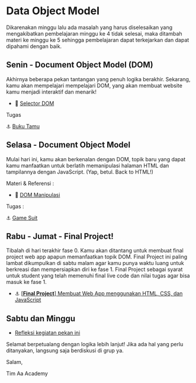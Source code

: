 # Data Object Model

Dikarenakan minggu lalu ada masalah yang harus diselesaikan yang mengakibatkan pembelajaran minggu ke 4 tidak selesai, maka ditambah materi ke minggu ke 5 sehingga pembelajaran dapat terkejarkan dan dapat dipahami dengan baik.

## Senin - Document Object Model (DOM)
Akhirnya beberapa pekan tantangan yang penuh logika berakhir. Sekarang, kamu akan mempelajari mempelajari DOM, yang akan membuat website kamu menjadi interaktif dan menarik!

- :notebook_with_decorative_cover:
[Selector DOM](./week-5/learn/js-dom-basic.md)


Tugas

:anchor: [Buku Tamu](./week-5/challenge/buku-tamu.md)

## Selasa - Document Object Model
Mulai hari ini, kamu akan berkenalan dengan DOM, topik baru yang dapat kamu manfaatkan untuk berlatih memanipulasi halaman HTML dan tampilannya dengan JavaScript. (Yap, betul. Back to HTML!)

Materi & Referensi :
- :notebook_with_decorative_cover:
[DOM Manipulasi](./week-5/learn/js-dom-manipulate.md)

Tugas :

:anchor: [Game Suit](./week-5/challenge/game-suit.md)

## Rabu - Jumat - Final Project!

Tibalah di hari terakhir fase 0. Kamu akan ditantang untuk membuat final project web app apapun memanfaatkan topik DOM. Final Project ini paling lambat dikumpulkan di sabtu malam agar kamu punya waktu luang untuk berkreasi dan mempersiapkan diri ke fase 1. Final Project sebagai syarat untuk student yang telah memenuhi final live code dan nilai tugas agar bisa masuk ke fase 1.

- :anchor:
[[**Final Project**] Membuat Web App menggunakan HTML, CSS, dan JavaScript](./week-4/challenge/anchor-js-dom-web-app.md)

## Sabtu dan Minggu

- [Refleksi kegiatan pekan ini](https://github.com/hacktiv8/phase-0-activities/blob/master/modules/reflection.md)

Selamat berpetualang dengan logika lebih lanjut! Jika ada hal yang perlu ditanyakan, langsung saja berdiskusi di grup ya.

Salam,

Tim Aa Academy
